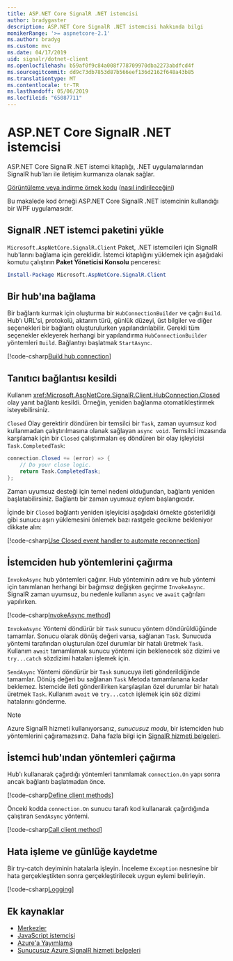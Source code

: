 ```yaml
---
title: ASP.NET Core SignalR .NET istemcisi
author: bradygaster
description: ASP.NET Core SignalR .NET istemcisi hakkında bilgi
monikerRange: '>= aspnetcore-2.1'
ms.author: bradyg
ms.custom: mvc
ms.date: 04/17/2019
uid: signalr/dotnet-client
ms.openlocfilehash: b59af0f9c84a008f778709970dba2273abdfcd4f
ms.sourcegitcommit: dd9c73db7853d87b566eef136d2162f648a43b85
ms.translationtype: MT
ms.contentlocale: tr-TR
ms.lasthandoff: 05/06/2019
ms.locfileid: "65087711"
---
```

# <a name="aspnet-core-signalr-net-client"></a>ASP.NET Core SignalR .NET istemcisi

ASP.NET Core SignalR .NET istemci kitaplığı, .NET uygulamalarından SignalR hub'ları ile iletişim kurmanıza olanak sağlar.

[Görüntüleme veya indirme örnek kodu](https://github.com/aspnet/AspNetCore.Docs/tree/master/aspnetcore/signalr/dotnet-client/sample) ([nasıl indirileceğini](xref:index#how-to-download-a-sample))

Bu makalede kod örneği ASP.NET Core SignalR .NET istemcinin kullandığı bir WPF uygulamasıdır.

## <a name="install-the-signalr-net-client-package"></a>SignalR .NET istemci paketini yükle

`Microsoft.AspNetCore.SignalR.Client` Paket, .NET istemcileri için SignalR hub'larını bağlama için gereklidir. İstemci kitaplığını yüklemek için aşağıdaki komutu çalıştırın **Paket Yöneticisi Konsolu** penceresi:

```powershell
Install-Package Microsoft.AspNetCore.SignalR.Client
```

## <a name="connect-to-a-hub"></a>Bir hub'ına bağlama

Bir bağlantı kurmak için oluşturma bir `HubConnectionBuilder` ve çağrı `Build`. Hub'ı URL'si, protokolü, aktarım türü, günlük düzeyi, üst bilgiler ve diğer seçenekleri bir bağlantı oluşturulurken yapılandırılabilir. Gerekli tüm seçenekler ekleyerek herhangi bir yapılandırma `HubConnectionBuilder` yöntemleri `Build`. Bağlantıyı başlatmak `StartAsync`.

[!code-csharp[Build hub connection](dotnet-client/sample/signalrchatclient/MainWindow.xaml.cs?name=snippet_MainWindowClass&highlight=15-17,39)]

## <a name="handle-lost-connection"></a>Tanıtıcı bağlantısı kesildi

Kullanım <xref:Microsoft.AspNetCore.SignalR.Client.HubConnection.Closed> olay yanıt bağlantı kesildi. Örneğin, yeniden bağlanma otomatikleştirmek isteyebilirsiniz.

`Closed` Olay gerektirir döndüren bir temsilci bir `Task`, zaman uyumsuz kod kullanmadan çalıştırılmasına olanak sağlayan `async void`. Temsilci imzasında karşılamak için bir `Closed` çalıştırmaları eş döndüren bir olay işleyicisi `Task.CompletedTask`:

```csharp
connection.Closed += (error) => {
    // Do your close logic.
    return Task.CompletedTask;
};
```

Zaman uyumsuz desteği için temel nedeni olduğundan, bağlantı yeniden başlatabilirsiniz. Bağlantı bir zaman uyumsuz eylem başlangıcıdır.

İçinde bir `Closed` bağlantı yeniden işleyicisi aşağıdaki örnekte gösterildiği gibi sunucu aşırı yüklemesini önlemek bazı rastgele gecikme bekleniyor dikkate alın:

[!code-csharp[Use Closed event handler to automate reconnection](dotnet-client/sample/signalrchatclient/MainWindow.xaml.cs?name=snippet_ClosedRestart)]

## <a name="call-hub-methods-from-client"></a>İstemciden hub yöntemlerini çağırma

`InvokeAsync` hub yöntemleri çağırır. Hub yönteminin adını ve hub yöntemi için tanımlanan herhangi bir bağımsız değişken geçirme `InvokeAsync`. SignalR zaman uyumsuz, bu nedenle kullanın `async` ve `await` çağrıları yapılırken.

[!code-csharp[InvokeAsync method](dotnet-client/sample/signalrchatclient/MainWindow.xaml.cs?name=snippet_InvokeAsync)]

`InvokeAsync` Yöntemi döndürür bir `Task` sunucu yöntem döndürüldüğünde tamamlar. Sonucu olarak dönüş değeri varsa, sağlanan `Task`. Sunucuda yöntemi tarafından oluşturulan özel durumlar bir hatalı üretmek `Task`. Kullanım `await` tamamlamak sunucu yöntemi için beklenecek söz dizimi ve `try...catch` sözdizimi hataları işlemek için.

`SendAsync` Yöntemi döndürür bir `Task` sunucuya ileti gönderildiğinde tamamlar. Dönüş değeri bu sağlanan `Task` Metoda tamamlanana kadar beklemez. İstemcide ileti gönderilirken karşılaşılan özel durumlar bir hatalı üretmek `Task`. Kullanım `await` ve `try...catch` işlemek için söz dizimi hatalarını gönderme.

> [!NOTE]
> Azure SignalR hizmeti kullanıyorsanız, *sunucusuz modu*, bir istemciden hub yöntemlerini çağıramazsınız. Daha fazla bilgi için [SignalR hizmeti belgeleri](/azure/azure-signalr/signalr-concept-serverless-development-config).

## <a name="call-client-methods-from-hub"></a>İstemci hub'ından yöntemleri çağırma

Hub'ı kullanarak çağırdığı yöntemleri tanımlamak `connection.On` yapı sonra ancak bağlantı başlatmadan önce.

[!code-csharp[Define client methods](dotnet-client/sample/signalrchatclient/MainWindow.xaml.cs?name=snippet_ConnectionOn)]

Önceki kodda `connection.On` sunucu tarafı kod kullanarak çağırdığında çalıştıran `SendAsync` yöntemi.

[!code-csharp[Call client method](dotnet-client/sample/signalrchat/hubs/chathub.cs?name=snippet_SendMessage)]

## <a name="error-handling-and-logging"></a>Hata işleme ve günlüğe kaydetme

Bir try-catch deyiminin hatalarla işleyin. İnceleme `Exception` nesnesine bir hata gerçekleştikten sonra gerçekleştirilecek uygun eylemi belirleyin.

[!code-csharp[Logging](dotnet-client/sample/signalrchatclient/MainWindow.xaml.cs?name=snippet_ErrorHandling)]

## <a name="additional-resources"></a>Ek kaynaklar

* [Merkezler](xref:signalr/hubs)
* [JavaScript istemcisi](xref:signalr/javascript-client)
* [Azure'a Yayımlama](xref:signalr/publish-to-azure-web-app)
* [Sunucusuz Azure SignalR hizmeti belgeleri](/azure/azure-signalr/signalr-concept-serverless-development-config)
